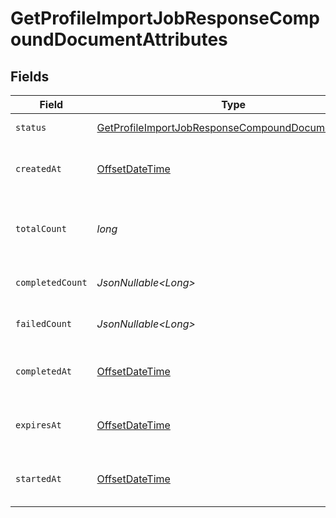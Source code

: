 # GetProfileImportJobResponseCompoundDocumentAttributes


## Fields

| Field                                                                                                                             | Type                                                                                                                              | Required                                                                                                                          | Description                                                                                                                       | Example                                                                                                                           |
| --------------------------------------------------------------------------------------------------------------------------------- | --------------------------------------------------------------------------------------------------------------------------------- | --------------------------------------------------------------------------------------------------------------------------------- | --------------------------------------------------------------------------------------------------------------------------------- | --------------------------------------------------------------------------------------------------------------------------------- |
| `status`                                                                                                                          | [GetProfileImportJobResponseCompoundDocumentStatus](../../models/components/GetProfileImportJobResponseCompoundDocumentStatus.md) | :heavy_check_mark:                                                                                                                | Status of the asynchronous job.                                                                                                   | processing                                                                                                                        |
| `createdAt`                                                                                                                       | [OffsetDateTime](https://docs.oracle.com/javase/8/docs/api/java/time/OffsetDateTime.html)                                         | :heavy_check_mark:                                                                                                                | The date and time the job was created in ISO 8601 format (YYYY-MM-DDTHH:MM:SS.mmmmmm).                                            | 2022-11-08T00:00:00+00:00                                                                                                         |
| `totalCount`                                                                                                                      | *long*                                                                                                                            | :heavy_check_mark:                                                                                                                | The total number of operations to be processed by the job. See `completed_count` for the job's current progress.                  | 10                                                                                                                                |
| `completedCount`                                                                                                                  | *JsonNullable\<Long>*                                                                                                             | :heavy_minus_sign:                                                                                                                | The total number of operations that have been completed by the job.                                                               | 9                                                                                                                                 |
| `failedCount`                                                                                                                     | *JsonNullable\<Long>*                                                                                                             | :heavy_minus_sign:                                                                                                                | The total number of operations that have failed as part of the job.                                                               | 1                                                                                                                                 |
| `completedAt`                                                                                                                     | [OffsetDateTime](https://docs.oracle.com/javase/8/docs/api/java/time/OffsetDateTime.html)                                         | :heavy_minus_sign:                                                                                                                | Date and time the job was completed in ISO 8601 format (YYYY-MM-DDTHH:MM:SS.mmmmmm).                                              | 2022-11-08T00:00:00+00:00                                                                                                         |
| `expiresAt`                                                                                                                       | [OffsetDateTime](https://docs.oracle.com/javase/8/docs/api/java/time/OffsetDateTime.html)                                         | :heavy_minus_sign:                                                                                                                | Date and time the job expires in ISO 8601 format (YYYY-MM-DDTHH:MM:SS.mmmmmm).                                                    | 2022-11-08T00:00:00+00:00                                                                                                         |
| `startedAt`                                                                                                                       | [OffsetDateTime](https://docs.oracle.com/javase/8/docs/api/java/time/OffsetDateTime.html)                                         | :heavy_minus_sign:                                                                                                                | Date and time the job started processing in ISO 8601 format (YYYY-MM-DDTHH:MM:SS.mmmmmm).                                         | 2022-11-08T00:00:00+00:00                                                                                                         |